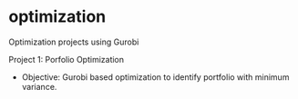 # optimization
Optimization projects using Gurobi

Project 1: Porfolio Optimization 
* Objective: Gurobi based optimization to identify portfolio with minimum variance.
